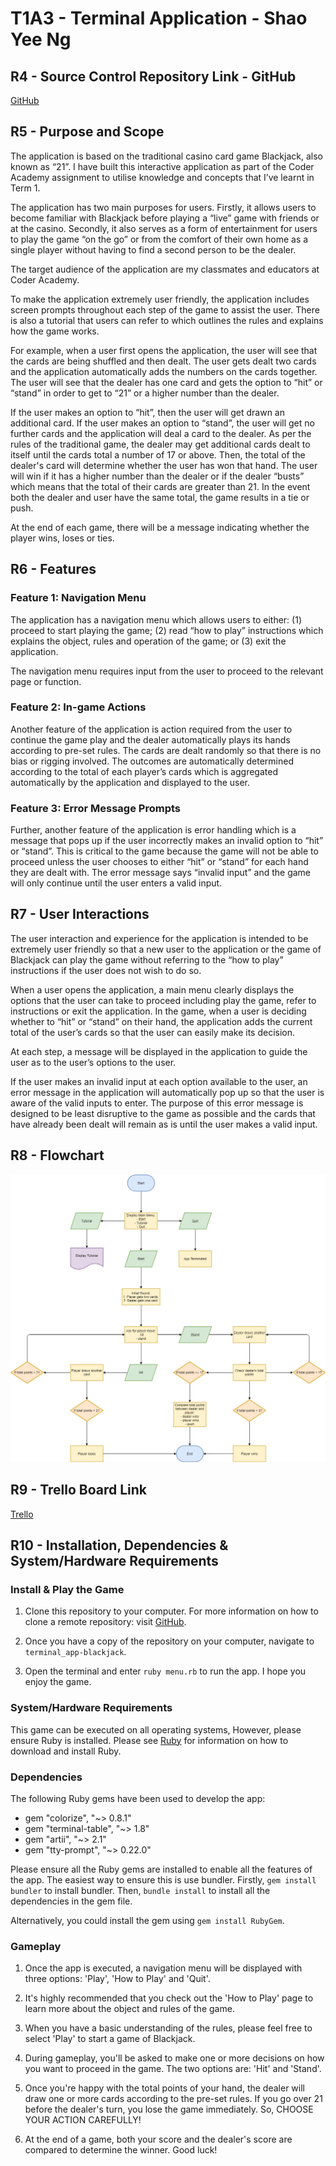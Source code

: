 # T1A3 - Terminal Application - Shao Yee Ng

## R4 - Source Control Repository Link - GitHub

[GitHub](https://github.com/yee-codes/terminal_app-blackjack)

## R5 - Purpose and Scope

The application is based on the traditional casino card game Blackjack, also known as “21”. I have built this interactive application as part of the Coder Academy assignment to utilise knowledge and concepts that I’ve learnt in Term 1. 

The application has two main purposes for users. Firstly, it allows users to become familiar with Blackjack before playing a “live” game with friends or at the casino. Secondly, it also serves as a form of entertainment for users to play the game “on the go” or from the comfort of their own home as a single player without having to find a second person to be the dealer. 

The target audience of the application are my classmates and educators at Coder Academy.

To make the application extremely user friendly, the application includes screen prompts throughout each step of the game to assist the user. There is also a tutorial that users can refer to which outlines the rules and explains how the game works. 

For example, when a user first opens the application, the user will see that the cards are being shuffled and then dealt. The user gets dealt two cards and the application automatically adds the numbers on the cards together. The user will see that the dealer has one card and gets the option to “hit” or “stand” in order to get to “21” or a higher number than the dealer. 

If the user makes an option to “hit”, then the user will get drawn an additional card. If the user makes an option to “stand”, the user will get no further cards and the application will deal a card to the dealer. As per the rules of the traditional game, the dealer may get additional cards dealt to itself until the cards total a number of 17 or above. Then,  the total of the dealer's card will determine whether the user has won that hand. The user will win if it has a higher number than the dealer or if the dealer “busts” which means that the total of their cards are greater than 21. In the event both the dealer and user have the same total, the game results in a tie or push.

At the end of each game, there will be a message indicating whether the player wins, loses or ties.

## R6 - Features

### Feature 1: Navigation Menu

The application has a navigation menu which allows users to either: 
(1) proceed to start playing the game; 
(2) read “how to play” instructions which explains the object, rules and operation of the game; or
(3) exit the application.

The navigation menu requires input from the user to proceed to the relevant page or function.

### Feature 2: In-game Actions

Another feature of the application is action required from the user to continue the game play and the dealer automatically plays its hands according to pre-set rules. The cards are dealt randomly so that there is no bias or rigging involved. The outcomes are automatically determined according to the total of each player’s cards which is aggregated automatically by the application and displayed to the user. 

### Feature 3: Error Message Prompts

Further, another feature of the application is error handling which is a message that pops up if the user incorrectly makes an invalid option to “hit” or “stand”. This is critical to the game because the game will not be able to proceed unless the user chooses to either “hit” or “stand” for each hand they are dealt with. The error message says “invalid input” and the game will only continue until the user enters a valid input.

## R7 - User Interactions

The user interaction and experience for the application is intended to be extremely user friendly so that a new user to the application or the game of Blackjack can play the game without referring to the “how to play” instructions if the user does not wish to do so.

When a user opens the application, a main menu clearly displays the options that the user can take to proceed including play the game, refer to instructions or exit the application. In the game, when a user is deciding whether to “hit” or “stand” on their hand, the application adds the current total of the user’s cards so that the user can easily make its decision. 

At each step, a message will be displayed in the application to guide the user as to the user’s options to the user. 

If the user makes an invalid input at each option available to the user, an error message in the application will automatically pop up so that the user is aware of the valid inputs to enter. The purpose of this error message is designed to be least disruptive to the game as possible and the cards that have already been dealt will remain as is until the user makes a valid input.

## R8 - Flowchart

![Diagram](docs/flowchart.png)

## R9 - Trello Board Link

[Trello](https://trello.com/b/5C7DvVxt/terminal-app-yee)

## R10 - Installation, Dependencies & System/Hardware Requirements

### Install & Play the Game

1. Clone this repository to your computer. For more information on how to clone a remote repository: visit [GitHub](https://docs.github.com/en/free-pro-team@latest/github/creating-cloning-and-archiving-repositories/cloning-a-repository).

2. Once you have a copy of the repository on your computer, navigate to `terminal_app-blackjack`.

3. Open the terminal and enter `ruby menu.rb` to run the app. I hope you enjoy the game.

### System/Hardware Requirements

This game can be executed on all operating systems, However, please ensure Ruby is installed. Please see [Ruby](https://www.ruby-lang.org/en/downloads/) for information on how to download and install Ruby.

### Dependencies

The following Ruby gems have been used to develop the app:

* gem "colorize", "~> 0.8.1"
* gem "terminal-table", "~> 1.8"
* gem "artii", "~> 2.1"
* gem "tty-prompt", "~> 0.22.0"

Please ensure all the Ruby gems are installed to enable all the features of the app. The easiest way to ensure this is use bundler. Firstly, `gem install bundler` to install bundler. Then, `bundle install` to install all the dependencies in the gem file.

Alternatively, you could install the gem using `gem install RubyGem`.

### Gameplay

1. Once the app is executed, a navigation menu will be displayed with three options: 'Play', 'How to Play' and 'Quit'.

2. It's highly recommended that you check out the 'How to Play' page to learn more about the object and rules of the game.

3. When you have a basic understanding of the rules, please feel free to select 'Play' to start a game of Blackjack.

4. During gameplay, you'll be asked to make one or more decisions on how you want to proceed in the game. The two options are: 'Hit' and 'Stand'.

5. Once you're happy with the total points of your hand, the dealer will draw one or more cards according to the pre-set rules. If you go over 21 before the dealer's turn, you lose the game immediately. So, CHOOSE YOUR ACTION CAREFULLY!

6. At the end of a game, both your score and the dealer's score are compared to determine the winner. Good luck!